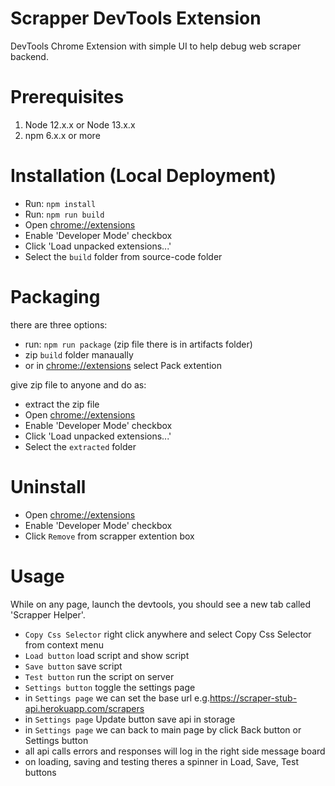 Scrapper DevTools Extension
===

DevTools Chrome Extension with simple UI to help debug web scraper backend.

Prerequisites
===

 1. Node 12.x.x or Node 13.x.x
 2. npm 6.x.x or more

Installation (Local Deployment)
===

 * Run: `npm install`
 * Run: `npm run build`
 * Open [chrome://extensions](chrome://extensions)
 * Enable 'Developer Mode' checkbox
 * Click 'Load unpacked extensions...'
 * Select the `build` folder from source-code folder

Packaging
===
 there are three options:
  * run: `npm run package` (zip file there is in artifacts folder)
  * zip `build` folder manaually
  * or in [chrome://extensions](chrome://extensions) select Pack extention

give zip file to anyone and do as:
 * extract the zip file
 * Open [chrome://extensions](chrome://extensions)
 * Enable 'Developer Mode' checkbox
 * Click 'Load unpacked extensions...'
 * Select the `extracted` folder

Uninstall
===
 * Open [chrome://extensions](chrome://extensions)
 * Enable 'Developer Mode' checkbox
 * Click `Remove` from scrapper extention box

Usage
===

While on any page, launch the devtools, you should see a new tab called 'Scrapper Helper'.
* `Copy Css Selector` right click anywhere and select Copy Css Selector from context menu
* `Load button` load script and show script
* `Save button` save script
* `Test button` run the script on server
* `Settings button` toggle the settings page
* in `Settings page` we can set the base url e.g.https://scraper-stub-api.herokuapp.com/scrapers
* in `Settings page` Update button save api in storage
* in `Settings page` we can back to main page by click Back button or Settings button
* all api calls errors and responses will log in the right side message board
* on loading, saving and testing theres a spinner in Load, Save, Test buttons